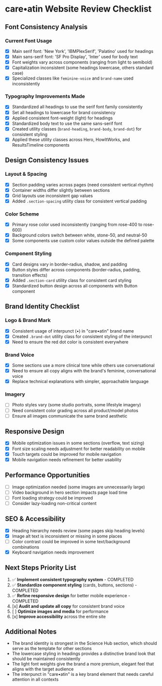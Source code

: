 # care•atin Website Review Checklist

## Font Consistency Analysis

### Current Font Usage
- [x] Main serif font: 'New York', 'IBMPlexSerif', 'Palatino' used for headings
- [x] Main sans-serif font: 'SF Pro Display', 'Inter' used for body text
- [x] Font weights vary across components (ranging from light to semibold)
- [x] Capitalization inconsistent (some headings lowercase, others standard case)
- [x] Specialized classes like `feminine-voice` and `brand-name` used inconsistently

### Typography Improvements Made
- [x] Standardized all headings to use the serif font family consistently
- [x] Set all headings to lowercase for brand consistency
- [x] Applied consistent font-weight (light) for headings
- [x] Standardized body text to use the same sans-serif font
- [x] Created utility classes (`brand-heading`, `brand-body`, `brand-dot`) for consistent styling
- [x] Applied these utility classes across Hero, HowItWorks, and ResultsTimeline components

## Design Consistency Issues

### Layout & Spacing
- [x] Section padding varies across pages (need consistent vertical rhythm)
- [x] Container widths differ slightly between sections
- [x] Grid layouts use inconsistent gap values
- [x] Added `.section-spacing` utility class for consistent vertical padding

### Color Scheme
- [x] Primary rose color used inconsistently (ranging from rose-400 to rose-600)
- [x] Background colors switch between white, stone-50, and neutral-50
- [x] Some components use custom color values outside the defined palette

### Component Styling
- [x] Card designs vary in border-radius, shadow, and padding
- [x] Button styles differ across components (border-radius, padding, transition effects)
- [x] Added `.section-card` utility class for consistent card styling
- [x] Standardized button design across all components with Button component

## Brand Identity Checklist

### Logo & Brand Mark
- [x] Consistent usage of interpunct (•) in "care•atin" brand name
- [x] Created `.brand-dot` utility class for consistent styling of the interpunct
- [x] Need to ensure the red dot color is consistent everywhere

### Brand Voice
- [x] Some sections use a more clinical tone while others use conversational
- [x] Need to ensure all copy aligns with the brand's feminine, conversational voice
- [x] Replace technical explanations with simpler, approachable language

### Imagery
- [ ] Photo styles vary (some studio portraits, some lifestyle imagery)
- [ ] Need consistent color grading across all product/model photos
- [ ] Ensure all images communicate the same brand aesthetic

## Responsive Design
- [x] Mobile optimization issues in some sections (overflow, text sizing)
- [x] Font size scaling needs adjustment for better readability on mobile
- [x] Touch targets could be improved for mobile navigation
- [x] Mobile navigation needs refinement for better usability

## Performance Opportunities
- [ ] Image optimization needed (some images are unnecessarily large)
- [ ] Video background in hero section impacts page load time
- [ ] Font loading strategy could be improved
- [ ] Consider lazy-loading non-critical content

## SEO & Accessibility
- [x] Heading hierarchy needs review (some pages skip heading levels)
- [x] Image alt text is inconsistent or missing in some places
- [ ] Color contrast could be improved in some text/background combinations
- [x] Keyboard navigation needs improvement

## Next Steps Priority List
1. ✅ **Implement consistent typography system** - COMPLETED
2. ✅ **Standardize component styling** (cards, buttons, sections) - COMPLETED
3. ✅ **Refine responsive design** for better mobile experience - COMPLETED
4. [x] **Audit and update all copy** for consistent brand voice
5. [ ] **Optimize images and media** for performance
6. [x] **Improve accessibility** across the entire site

## Additional Notes
- The brand identity is strongest in the Science Hub section, which should serve as the template for other sections
- The lowercase styling in headings provides a distinctive brand look that should be maintained consistently
- The light font weights give the brand a more premium, elegant feel that aligns with the target audience
- The interpunct in "care•atin" is a key brand element that needs careful attention in all contexts 